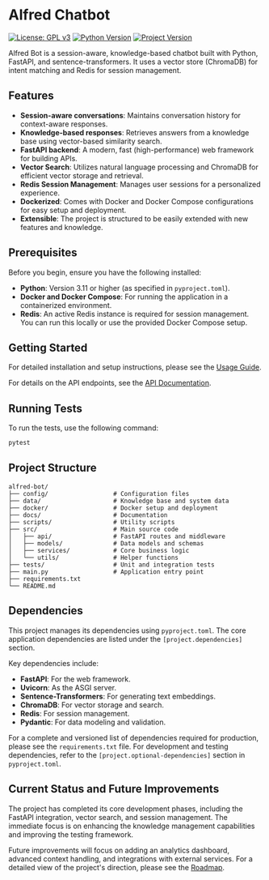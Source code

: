 # Alfred Chatbot

[![License: GPL v3](https://img.shields.io/badge/License-GPLv3-blue.svg)](https://www.gnu.org/licenses/gpl-3.0)
[![Python Version](https://img.shields.io/badge/python-3.11+-blue.svg)](https://www.python.org/downloads/)
[![Project Version](https://img.shields.io/badge/version-0.8.0-blue.svg)](pyproject.toml)

Alfred Bot is a session-aware, knowledge-based chatbot built with Python, FastAPI, and sentence-transformers. It uses a vector store (ChromaDB) for intent matching and Redis for session management.

## Features

- **Session-aware conversations**: Maintains conversation history for context-aware responses.
- **Knowledge-based responses**: Retrieves answers from a knowledge base using vector-based similarity search.
- **FastAPI backend**: A modern, fast (high-performance) web framework for building APIs.
- **Vector Search**: Utilizes natural language processing and ChromaDB for efficient vector storage and retrieval.
- **Redis Session Management**: Manages user sessions for a personalized experience.
- **Dockerized**: Comes with Docker and Docker Compose configurations for easy setup and deployment.
- **Extensible**: The project is structured to be easily extended with new features and knowledge.

## Prerequisites

Before you begin, ensure you have the following installed:

- **Python**: Version 3.11 or higher (as specified in `pyproject.toml`).
- **Docker and Docker Compose**: For running the application in a containerized environment.
- **Redis**: An active Redis instance is required for session management. You can run this locally or use the provided Docker Compose setup.

## Getting Started

For detailed installation and setup instructions, please see the [Usage Guide](./docs/usage.md).

For details on the API endpoints, see the [API Documentation](./docs/api.md).

## Running Tests

To run the tests, use the following command:

```bash
pytest
```

## Project Structure

```
alfred-bot/
├── config/                  # Configuration files
├── data/                    # Knowledge base and system data
├── docker/                  # Docker setup and deployment
├── docs/                    # Documentation
├── scripts/                 # Utility scripts
├── src/                     # Main source code
│   ├── api/                 # FastAPI routes and middleware
│   ├── models/              # Data models and schemas
│   ├── services/            # Core business logic
│   └── utils/               # Helper functions
├── tests/                   # Unit and integration tests
├── main.py                  # Application entry point
├── requirements.txt
└── README.md
```

## Dependencies

This project manages its dependencies using `pyproject.toml`. The core application dependencies are listed under the `[project.dependencies]` section.

Key dependencies include:

- **FastAPI**: For the web framework.
- **Uvicorn**: As the ASGI server.
- **Sentence-Transformers**: For generating text embeddings.
- **ChromaDB**: For vector storage and search.
- **Redis**: For session management.
- **Pydantic**: For data modeling and validation.

For a complete and versioned list of dependencies required for production, please see the `requirements.txt` file. For development and testing dependencies, refer to the `[project.optional-dependencies]` section in `pyproject.toml`.

## Current Status and Future Improvements

The project has completed its core development phases, including the FastAPI integration, vector search, and session management. The immediate focus is on enhancing the knowledge management capabilities and improving the testing framework.

Future improvements will focus on adding an analytics dashboard, advanced context handling, and integrations with external services. For a detailed view of the project's direction, please see the [Roadmap](./docs/roadmap.md).

